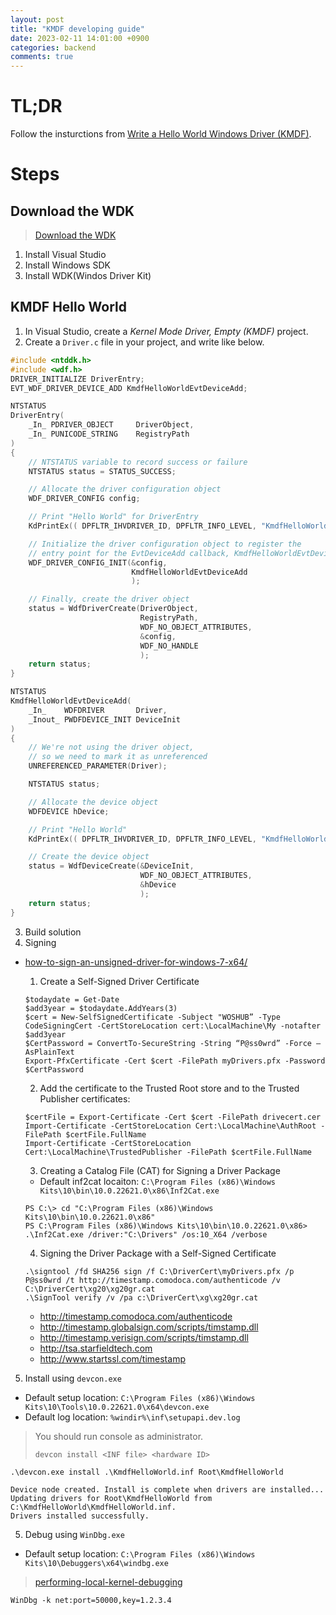 ```yaml
---
layout: post
title: "KMDF developing guide"
date: 2023-02-11 14:01:00 +0900
categories: backend
comments: true
---
```

# TL;DR
Follow the insturctions from [Write a Hello World Windows Driver (KMDF)](https://learn.microsoft.com/en-us/windows-hardware/drivers/gettingstarted/writing-a-very-small-kmdf--driver).

# Steps
## Download the WDK
> [Download the WDK](https://learn.microsoft.com/ko-kr/windows-hardware/drivers/download-the-wdk)

1. Install Visual Studio
2. Install Windows SDK
3. Install WDK(Windos Driver Kit)

## KMDF Hello World
1. In Visual Studio, create a *Kernel Mode Driver, Empty (KMDF)* project.
2. Create a `Driver.c` file in your project, and write like below.

```cpp
#include <ntddk.h>
#include <wdf.h>
DRIVER_INITIALIZE DriverEntry;
EVT_WDF_DRIVER_DEVICE_ADD KmdfHelloWorldEvtDeviceAdd;

NTSTATUS 
DriverEntry(
    _In_ PDRIVER_OBJECT     DriverObject, 
    _In_ PUNICODE_STRING    RegistryPath
)
{
    // NTSTATUS variable to record success or failure
    NTSTATUS status = STATUS_SUCCESS;

    // Allocate the driver configuration object
    WDF_DRIVER_CONFIG config;

    // Print "Hello World" for DriverEntry
    KdPrintEx(( DPFLTR_IHVDRIVER_ID, DPFLTR_INFO_LEVEL, "KmdfHelloWorld: DriverEntry\n" ));

    // Initialize the driver configuration object to register the
    // entry point for the EvtDeviceAdd callback, KmdfHelloWorldEvtDeviceAdd
    WDF_DRIVER_CONFIG_INIT(&config, 
                           KmdfHelloWorldEvtDeviceAdd
                           );

    // Finally, create the driver object
    status = WdfDriverCreate(DriverObject, 
                             RegistryPath, 
                             WDF_NO_OBJECT_ATTRIBUTES, 
                             &config, 
                             WDF_NO_HANDLE
                             );
    return status;
}

NTSTATUS 
KmdfHelloWorldEvtDeviceAdd(
    _In_    WDFDRIVER       Driver, 
    _Inout_ PWDFDEVICE_INIT DeviceInit
)
{
    // We're not using the driver object,
    // so we need to mark it as unreferenced
    UNREFERENCED_PARAMETER(Driver);

    NTSTATUS status;

    // Allocate the device object
    WDFDEVICE hDevice;    

    // Print "Hello World"
    KdPrintEx(( DPFLTR_IHVDRIVER_ID, DPFLTR_INFO_LEVEL, "KmdfHelloWorld: KmdfHelloWorldEvtDeviceAdd\n" ));

    // Create the device object
    status = WdfDeviceCreate(&DeviceInit, 
                             WDF_NO_OBJECT_ATTRIBUTES,
                             &hDevice
                             );
    return status;
}
```
3. Build solution
4. Signing
- [how-to-sign-an-unsigned-driver-for-windows-7-x64/](https://woshub.com/how-to-sign-an-unsigned-driver-for-windows-7-x64/)
  1. Create a Self-Signed Driver Certificate
  
  ```console
  $todaydate = Get-Date
  $add3year = $todaydate.AddYears(3)
  $cert = New-SelfSignedCertificate -Subject "WOSHUB” -Type CodeSigningCert -CertStoreLocation cert:\LocalMachine\My -notafter $add3year
  $CertPassword = ConvertTo-SecureString -String “P@ss0wrd” -Force –AsPlainText
  Export-PfxCertificate -Cert $cert -FilePath myDrivers.pfx -Password $CertPassword
  ```
  
  2. Add the certificate to the Trusted Root store and to the Trusted Publisher certificates:

  ```console
  $certFile = Export-Certificate -Cert $cert -FilePath drivecert.cer
  Import-Certificate -CertStoreLocation Cert:\LocalMachine\AuthRoot -FilePath $certFile.FullName
  Import-Certificate -CertStoreLocation Cert:\LocalMachine\TrustedPublisher -FilePath $certFile.FullName
  ```

  3. Creating a Catalog File (CAT) for Signing a Driver Package
  - Default inf2cat locaiton: `C:\Program Files (x86)\Windows Kits\10\bin\10.0.22621.0\x86\Inf2Cat.exe`

  ```console
  PS C:\> cd "C:\Program Files (x86)\Windows Kits\10\bin\10.0.22621.0\x86"
  PS C:\Program Files (x86)\Windows Kits\10\bin\10.0.22621.0\x86> .\Inf2Cat.exe /driver:"C:\Drivers" /os:10_X64 /verbose
  ```

  4. Signing the Driver Package with a Self-Signed Certificate

  ```console
  .\signtool /fd SHA256 sign /f C:\DriverCert\myDrivers.pfx /p P@ss0wrd /t http://timestamp.comodoca.com/authenticode /v C:\DriverCert\xg20\xg20gr.cat
  .\SignTool verify /v /pa c:\DriverCert\xg\xg20gr.cat
  ```
    
    - http://timestamp.comodoca.com/authenticode
    - http://timestamp.globalsign.com/scripts/timstamp.dll
    - http://timestamp.verisign.com/scripts/timstamp.dll
    - http://tsa.starfieldtech.com
    - http://www.startssl.com/timestamp




5. Install using `devcon.exe`
- Default setup location: `C:\Program Files (x86)\Windows Kits\10\Tools\10.0.22621.0\x64\devcon.exe`
- Default log location: `%windir%\inf\setupapi.dev.log`
> You should run console as administrator.
>
> ```console
> devcon install <INF file> <hardware ID>
> ```

```console
.\devcon.exe install .\KmdfHelloWorld.inf Root\KmdfHelloWorld

Device node created. Install is complete when drivers are installed...
Updating drivers for Root\KmdfHelloWorld from C:\KmdfHelloWorld\KmdfHelloWorld.inf.
Drivers installed successfully.
```

5. Debug using `WinDbg.exe`
- Default setup location: `C:\Program Files (x86)\Windows Kits\10\Debuggers\x64\windbg.exe`
> [performing-local-kernel-debugging](https://learn.microsoft.com/en-us/windows-hardware/drivers/debugger/performing-local-kernel-debugging)

```console
WinDbg -k net:port=50000,key=1.2.3.4
```